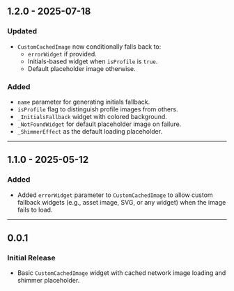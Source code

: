 ## 1.2.0 - 2025-07-18

### Updated
- `CustomCachedImage` now conditionally falls back to:
    - `errorWidget` if provided.
    - Initials-based widget when `isProfile` is `true`.
    - Default placeholder image otherwise.

### Added
- `name` parameter for generating initials fallback.
- `isProfile` flag to distinguish profile images from others.
- `_InitialsFallback` widget with colored background.
- `_NotFoundWidget` for default placeholder image on failure.
- `_ShimmerEffect` as the default loading placeholder.

---

## 1.1.0 - 2025-05-12

### Added
- Added `errorWidget` parameter to `CustomCachedImage` to allow custom fallback widgets (e.g., asset image, SVG, or any widget) when the image fails to load.

---

## 0.0.1

### Initial Release
- Basic `CustomCachedImage` widget with cached network image loading and shimmer placeholder.
